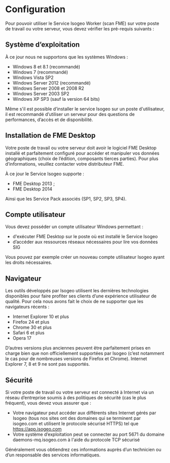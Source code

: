# Configuration

Pour pouvoir utiliser le Service Isogeo Worker (scan FME) sur votre poste de travail ou votre serveur, vous devez vérifier les pré-requis suivants :

## Système d’exploitation

À ce jour nous ne supportons que les systèmes Windows :

* Windows 8 et 8.1 (recommandé)
* Windows 7 (recommandé)
* Windows Vista SP2
* Windows Server 2012 (recommandé)
* Windows Server 2008 et 2008 R2
* Windows Server 2003 SP2
* Windows XP SP3 (sauf la version 64 bits)

Même s'il est possible d’installer le service Isogeo sur un poste d'utilisateur, il est recommandé d’utiliser un serveur pour des questions de performances, d’accès et de disponibilité.

## Installation de FME Desktop

Votre poste de travail ou votre serveur doit avoir le logiciel FME Desktop installé et parfaitement configuré pour accéder et manipuler vos données géographiques (choix de l’édition, composants tierces parties). Pour plus d’informations, veuillez contacter votre distributeur FME.

À ce jour le Service Isogeo supporte :

* FME Desktop 2013 ;
* FME Desktop 2014

Ainsi que les Service Pack associés (SP1, SP2, SP3, SP4).

## Compte utilisateur

Vous devez posséder un compte utilisateur Windows permettant :

* d'exécuter FME Desktop sur le poste où est installé le Service Isogeo
* d’accéder aux ressources réseaux nécessaires pour lire vos données SIG

Vous pouvez par exemple créer un nouveau compte utilisateur Isogeo ayant les droits nécessaires.

## Navigateur

Les outils développés par Isogeo utilisent les dernières technologies disponibles pour faire profiter ses clients d’une expérience utilisateur de qualité. Pour cela nous avons fait le choix de ne supporter que les navigateurs récents :

* Internet Explorer 10 et plus
* Firefox 24 et plus
* Chrome 30 et plus
* Safari 6 et plus
* Opera 17

D’autres versions plus anciennes peuvent être parfaitement prises en charge bien que non officiellement supportées par Isogeo (c’est notamment le cas pour de nombreuses versions de Firefox et Chrome). Internet Explorer 7, 8 et 9 ne sont pas supportés.

## Sécurité

Si votre poste de travail ou votre serveur est connecté à Internet via un réseau d’entreprise soumis à des politiques de sécurité (cas le plus fréquent), vous devez vous assurer que :

* Votre navigateur peut accéder aux différents sites Internet gérés par Isogeo (tous nos sites ont des domaines qui se terminent par isogeo.com et utilisent le protocole sécurisé HTTPS) tel que https://app.isogeo.com
* Votre système d’exploitation peut se connecter au port 5671 du domaine daemons-mq.isogeo.com à l'aide du protocole TCP sécurisé

Généralement vous obtiendrez ces informations auprès d’un technicien ou d’un responsable des services informatiques.

